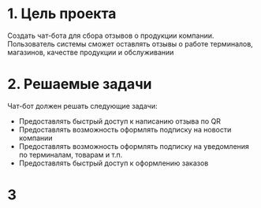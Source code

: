 # 1. Цель проекта

Создать чат-бота для сбора отзывов о продукции компании.
Пользователь системы сможет оставлять отзывы о работе терминалов, магазинов, качестве продукции и обслуживании

# 2. Решаемые задачи

Чат-бот должен решать следующие задачи:

- Предоставлять быстрый доступ к написанию отзыва по QR
- Предоставлять возможность оформлять подписку на новости компании
- Предоставлять возможность оформлять подписку на уведомления по терминалам, товарам и т.п.
- Предоставлять быстрый доступ к оформлению заказов

# 3